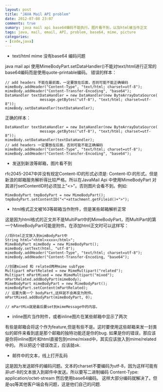 ```yaml
---
layout: post
title: "JAVA Mail API problem"
date: 2012-07-08 23:07
comments: true
sumary: java mail api base64编码不能执行。图片看不到，以及html被当作正文
tags: java, mail, email, API, problem, base64, mime, picture 
categories:
- [code,java]
---
```


 * text/html mime 没有base64 编码问题

java mail api 使用MimeBodyPart.setDataHandler()不能对text/html进行正常的base64编码而是使用quote-printable编码。 错误的样本：

```
// add headers 不能在最前面，一定要放在后面，否则可能不能正确编码
mimeBody.addHeader("Content-Type", "text/html; charset=utf-8");
mimeBody.addHeader("Content-Transfer-Encoding", "base64");
DataHandler textDataHandler = new DataHandler(new ByteArrayDataSource(
                message.getBytes("utf-8"), "text/html; charset=utf-8"));
mimeBody.setDataHandler(textDataHandler);
```

正确的样本：

```
DataHandler textDataHandler = new DataHandler(new ByteArrayDataSource(
                message.getBytes("utf-8"), "text/html; charset=utf-8"));
mimeBody.setDataHandler(textDataHandler);
// add headers 一定要放在后面，否则可能不能正确编码
mimeBody.addHeader("Content-Type", "text/html; charset=utf-8");
mimeBody.addHeader("Content-Transfer-Encoding", "base64");
```

 * 发送到新浪等邮箱，图片看不到

rfc2045-2047中并没有规定Content-ID的形式必须是: Content-ID:<cid>的形式。但是新浪的邮箱服务解析得比较严格。所以在JavaMail Api 中使用MimeBodyPart 对其进行setContentID时必须加上"<>"。否则图片会看不到。例如:   

```
MimeBodyPart tmpBodyPart = new MimeBodyPart();
tmpBodyPart.setContentID("<"+attachment.getFileid()+">");
```

 * html格式正文被163等邮箱当作附件，但是某些邮箱解析正常

这是因为html格式的正文并不是MultiPart中的MimeBodyPart，而MultiPart的第一个MimeBodyPart可能是附件。在添加html正文时可以这样写：

```
//将html正文放入到mimBodyPart中
String html="<html>xxxx</html>";
MimeBodyPart mimeBody = new MimeBodyPart();
mimeBody.setText(html, "utf-8");     
mimeBody.addHeader("Content-Type", "text/html; charset=utf-8");
mimeBody.addHeader("Content-Transfer-Encoding, "base64");

//创建mixed 和 related两种mime subType
Multipart mPartRelated = new MimeMultipart("related");
Multipart mPartMixed = new MimeMultipart("mixed");
mPartRelated.addBodyPart(mimeBody);
MimeBodyPart mimeBodyPart = new MimeBodyPart();
mimeBodyPart.setContent(mPartRelated);
// 设置为第一个 bodyPart,这样就不会再变为附件。
mPartMixed.addBodyPart(mimeBodyPart, 0);

// mPartMix就是最后要set到mimeMessage中的内容。
```

 * inline图片当作附件，或者inline图片在某些邮箱中显示了两次

有些是邮箱会将这个作为feature,但是有些不是。这时要使用这些邮箱来发一封类似的邮件来看到底是那个邮箱的独特功能还是你的bug. 如果是你的错误，那应该是你将inline图片和html直接包到mime/mixed中，其实应该放入到mime/related中的。 所以把这个错误改正，应该就ok.

 * 邮件中的文本，线上打开乱码

这是因为发送邮件的编码问题。文本的charset不要编码为utf-8，因为这样可能有非utf-8的文本放入到邮件中发送。所以要写二进制编码 Content-Type: application/octet-stream 然后使用base64编码。 这样大部分编码就解决了。但是qq等其他客户端会有问题，这是他们自己的问题.




